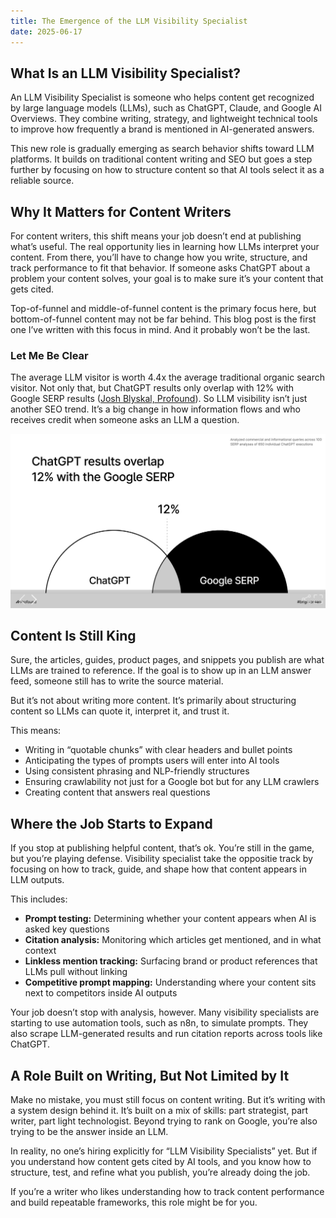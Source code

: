 ```yaml
---
title: The Emergence of the LLM Visibility Specialist
date: 2025-06-17
---
```

## What Is an LLM Visibility Specialist?
An LLM Visibility Specialist is someone who helps content get recognized by large language models (LLMs), such as ChatGPT, Claude, and Google AI Overviews. They combine writing, strategy, and lightweight technical tools to improve how frequently a brand is mentioned in AI-generated answers.

This new role is gradually emerging as search behavior shifts toward LLM platforms. It builds on traditional content writing and SEO but goes a step further by focusing on how to structure content so that AI tools select it as a reliable source.

## Why It Matters for Content Writers
For content writers, this shift means your job doesn’t end at publishing what’s useful. The real opportunity lies in learning how LLMs interpret your content. From there, you’ll have to change how you write, structure, and track performance to fit that behavior. If someone asks ChatGPT about a problem your content solves, your goal is to make sure it’s your content that gets cited.

Top-of-funnel and middle-of-funnel content is the primary focus here, but bottom-of-funnel content may not be far behind. This blog post is the first one I’ve written with this focus in mind. And it probably won’t be the last.

### Let Me Be Clear
The average LLM visitor is worth 4.4x the average traditional organic search visitor. Not only that, but ChatGPT results only overlap with 12% with Google SERP results (<a href="https://speakerdeck.com/joshbly/josh-blyskal-profound-we-analyed-10000-000-ai-search-results-dot-dot-dot">Josh Blyskal, Profound</a>). So LLM visibility isn’t just another SEO trend. It’s a big change in how information flows and who receives credit when someone asks an LLM a question.

<img src="/img/overlap.png" alt="Select Sheet" width="800"/>

## Content Is Still King
Sure, the articles, guides, product pages, and snippets you publish are what LLMs are trained to reference. If the goal is to show up in an LLM answer feed, someone still has to write the source material.

But it’s not about writing more content. It’s primarily about structuring content so LLMs can quote it, interpret it, and trust it.

This means:
- Writing in “quotable chunks” with clear headers and bullet points
- Anticipating the types of prompts users will enter into AI tools
- Using consistent phrasing and NLP-friendly structures
- Ensuring crawlability not just for a Google bot but for any LLM crawlers
- Creating content that answers real questions

## Where the Job Starts to Expand
If you stop at publishing helpful content, that’s ok. You’re still in the game, but you’re playing defense. Visibility specialist take the oppositie track by focusing on how to  track, guide, and shape how that content appears in LLM outputs.

This includes:
- **Prompt testing:** Determining whether your content appears when AI is asked key questions
- **Citation analysis:** Monitoring which articles get mentioned, and in what context
- **Linkless mention tracking:** Surfacing brand or product references that LLMs pull without linking
- **Competitive prompt mapping:** Understanding where your content sits next to competitors inside AI outputs

Your job doesn’t stop with analysis, however. Many visibility specialists are starting to use automation tools, such as n8n, to simulate prompts. They also scrape LLM-generated results and run citation reports across tools like ChatGPT.

## A Role Built on Writing, But Not Limited by It
Make no mistake, you must still focus on content writing. But it’s writing with a system design behind it. It’s built on a mix of skills: part strategist, part writer, part light technologist. Beyond trying to rank on Google, you’re also trying to be the answer inside an LLM.

In reality, no one’s hiring explicitly for “LLM Visibility Specialists” yet. But if you understand how content gets cited by AI tools, and you know how to structure, test, and refine what you publish, you’re already doing the job.

If you’re a writer who likes understanding how to track content performance and build repeatable frameworks, this role might be for you.

